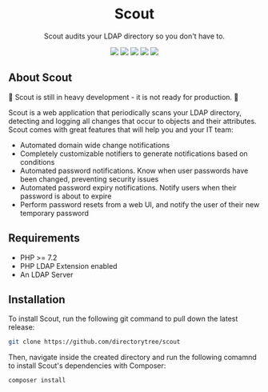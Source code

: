 <h1 align="center">Scout</h1>

<p align="center">Scout audits your LDAP directory so you don't have to.</p>

<p align="center">
    <a href="https://travis-ci.com/DirectoryTree/Scout"><img src="https://img.shields.io/travis/DirectoryTree/Scout.svg?style=flat-square"/></a>
    <a href="https://scrutinizer-ci.com/g/DirectoryTree/Scout/?branch=master"><img src="https://img.shields.io/scrutinizer/g/DirectoryTree/Scout/master.svg?style=flat-square"/></a>
    <a href="https://packagist.org/packages/DirectoryTree/Scout"><img src="https://img.shields.io/packagist/dt/directorytree/scout.svg?style=flat-square"/></a>
    <a href="https://packagist.org/packages/DirectoryTree/Scout"><img src="https://img.shields.io/packagist/v/directorytree/scout.svg?style=flat-square"/></a>
    <a href="https://packagist.org/packages/DirectoryTree/Scout"><img src="https://img.shields.io/packagist/l/directorytree/scout.svg?style=flat-square"/></a>
</p>

## About Scout

🚨 Scout is still in heavy development - it is not ready for production. 🚨

Scout is a web application that periodically scans your LDAP directory, detecting and logging all
changes that occur to objects and their attributes. Scout comes with great features that will
help you and your IT team:

- Automated domain wide change notifications
- Completely customizable notifiers to generate notifications based on conditions
- Automated password notifications. Know when user passwords have been changed, preventing security issues
- Automated password expiry notifications. Notify users when their password is about to expire
- Perform password resets from a web UI, and notify the user of their new temporary password

## Requirements

- PHP >= 7.2
- PHP LDAP Extension enabled
- An LDAP Server

## Installation

To install Scout, run the following git command to pull down the latest release:

```bash
git clone https://github.com/directorytree/scout
```

Then, navigate inside the created directory and run the following comamnd to install Scout's dependencies with Composer:

```bash
composer install 
```
